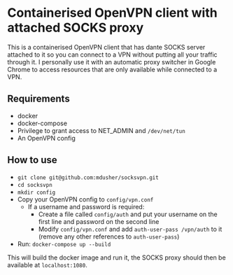# Containerised OpenVPN client with attached SOCKS proxy

This is a containerised OpenVPN client that has dante SOCKS server attached to it so you can connect to a VPN without putting all your traffic through it. I personally use it with an automatic proxy switcher in Google Chrome to access resources that are only available while connected to a VPN.

## Requirements
* docker
* docker-compose
* Privilege to grant access to NET_ADMIN and `/dev/net/tun`
* An OpenVPN config

## How to use
* `git clone git@github.com:mdusher/socksvpn.git`
* `cd socksvpn`
* `mkdir config`
* Copy your OpenVPN config to `config/vpn.conf`
  * If a username and password is required:
    * Create a file called `config/auth` and put your username on the first line and password on the second line
    * Modify `config/vpn.conf` and add `auth-user-pass /vpn/auth` to it (remove any other references to `auth-user-pass`)
* Run: `docker-compose up --build`

This will build the docker image and run it, the SOCKS proxy should then be available at `localhost:1080`.

